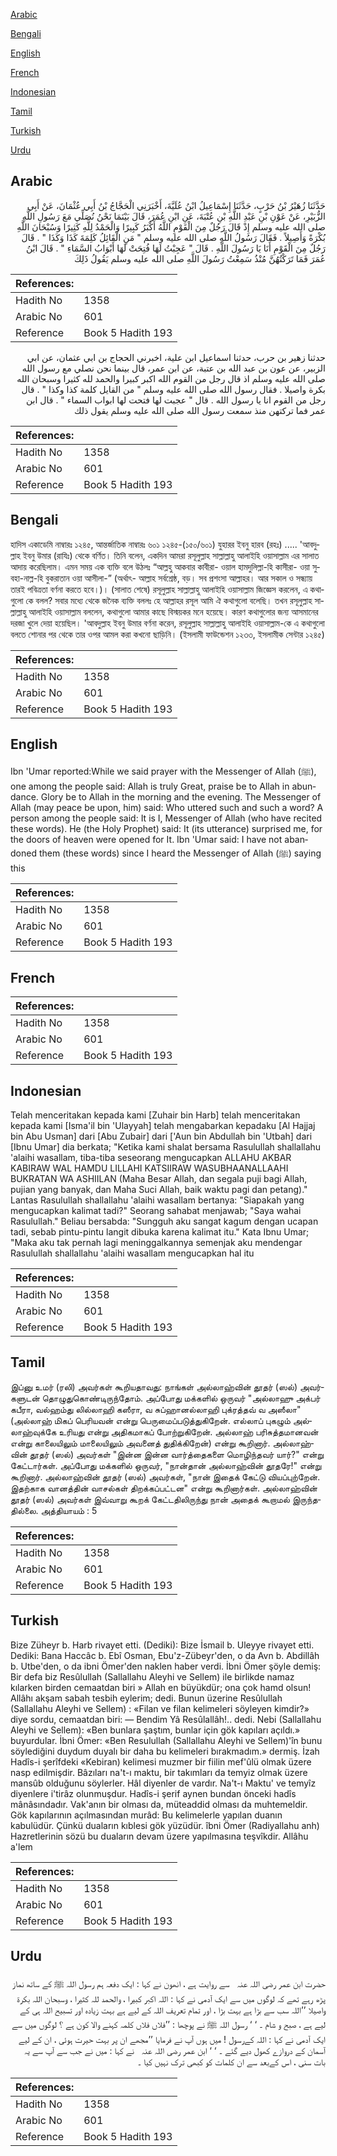 [Arabic](#arabic)

[Bengali](#bengali)

[English](#english)

[French](#french)

[Indonesian](#indonesian)

[Tamil](#tamil)

[Turkish](#turkish)

[Urdu](#urdu)

## Arabic


<div dir="rtl" lang="ar" style={{fontSize:'larger',backgroundColor:'#f8f9fa',padding:20}}>
حَدَّثَنَا زُهَيْرُ بْنُ حَرْبٍ، حَدَّثَنَا إِسْمَاعِيلُ ابْنُ عُلَيَّةَ، أَخْبَرَنِي الْحَجَّاجُ بْنُ أَبِي عُثْمَانَ، عَنْ أَبِي الزُّبَيْرِ، عَنْ عَوْنِ بْنِ عَبْدِ اللَّهِ بْنِ عُتْبَةَ، عَنِ ابْنِ عُمَرَ، قَالَ بَيْنَمَا نَحْنُ نُصَلِّي مَعَ رَسُولِ اللَّهِ صلى الله عليه وسلم إِذْ قَالَ رَجُلٌ مِنَ الْقَوْمِ اللَّهُ أَكْبَرُ كَبِيرًا وَالْحَمْدُ لِلَّهِ كَثِيرًا وَسُبْحَانَ اللَّهِ بُكْرَةً وَأَصِيلاً ‏.‏ فَقَالَ رَسُولُ اللَّهِ صلى الله عليه وسلم ‏"‏ مَنِ الْقَائِلُ كَلِمَةَ كَذَا وَكَذَا ‏"‏ ‏.‏ قَالَ رَجُلٌ مِنَ الْقَوْمِ أَنَا يَا رَسُولَ اللَّهِ ‏.‏ قَالَ ‏"‏ عَجِبْتُ لَهَا فُتِحَتْ لَهَا أَبْوَابُ السَّمَاءِ ‏"‏ ‏.‏ قَالَ ابْنُ عُمَرَ فَمَا تَرَكْتُهُنَّ مُنْذُ سَمِعْتُ رَسُولَ اللَّهِ صلى الله عليه وسلم يَقُولُ ذَلِكَ ‏
</div>
<div style={{backgroundColor:'#f8f9fa',padding:20, marginBottom: 10}}><table> <thead> <tr> <th>References:</th> <th></th> </tr> </thead> <tbody><tr><td>Hadith No</td><td>1358</td></tr><tr><td>Arabic No</td><td>601</td></tr><tr><td>Reference</td><td>Book 5 Hadith 193</td></tr></tbody></table></div>


<div dir="rtl" lang="ar" style={{fontSize:'larger',backgroundColor:'#f8f9fa',padding:20}}>
حدثنا زهير بن حرب، حدثنا اسماعيل ابن علية، اخبرني الحجاج بن ابي عثمان، عن ابي الزبير، عن عون بن عبد الله بن عتبة، عن ابن عمر، قال بينما نحن نصلي مع رسول الله صلى الله عليه وسلم اذ قال رجل من القوم الله اكبر كبيرا والحمد لله كثيرا وسبحان الله بكرة واصيلا . فقال رسول الله صلى الله عليه وسلم " من القايل كلمة كذا وكذا " . قال رجل من القوم انا يا رسول الله . قال " عجبت لها فتحت لها ابواب السماء " . قال ابن عمر فما تركتهن منذ سمعت رسول الله صلى الله عليه وسلم يقول ذلك
</div>
<div style={{backgroundColor:'#f8f9fa',padding:20, marginBottom: 10}}><table> <thead> <tr> <th>References:</th> <th></th> </tr> </thead> <tbody><tr><td>Hadith No</td><td>1358</td></tr><tr><td>Arabic No</td><td>601</td></tr><tr><td>Reference</td><td>Book 5 Hadith 193</td></tr></tbody></table></div>

## Bengali


<div dir="ltr" lang="bn" style={{fontSize:'larger',backgroundColor:'#f8f9fa',padding:20}}>
হাদিস একাডেমি নাম্বারঃ ১২৪৫, আন্তর্জাতিক নাম্বারঃ ৬০১ ১২৪৫-(১৫০/৬০১) যুহারর ইবনু হারব (রহঃ) ..... 'আবদুল্লাহ ইবনু উমার (রাযিঃ) থেকে বর্ণিত। তিনি বলেন, একদিন আমরা রসূলুল্লাহ সাল্লাল্লাহু আলাইহি ওয়াসাল্লাম এর সালাত আদায় করেছিলাম। এমন সময় এক ব্যক্তি বলে উঠলঃ “আল্লহু আকবার কাবীরা- ওয়াল হামদুলিল্লা-হি কাসীরা- ওয়া সুবহা-নাল্ল-হি বুকরাতান ওয়া আসীলা-” (অর্থাৎ- আল্লাহ সর্বশ্রেষ্ঠ, বড়। সব প্রশংসা আল্লাহর। আর সকাল ও সন্ধ্যায় তারই পবিত্রতা বর্ণনা করতে হবে।)। (সালাত শেষে) রসূলুল্লাহ সাল্লাল্লাহু আলাইহি ওয়াসাল্লাম জিজ্ঞেস করলেন, এ কথাগুলো কে বলল? সবার মধ্যে থেকে জনৈক ব্যক্তি বললঃ হে আল্লাহর রসূল আমি ঐ কথাগুলো বলেছি। তখন রসূলুল্লাহ সাল্লাল্লাহু আলাইহি ওয়াসাল্লাম বললেন, কথাগুলো আমার কাছে বিস্ময়কর মনে হয়েছে। কারণ কথাগুলোর জন্য আসমানের দরজা খুলে দেয়া হয়েছিল। 'আবদুল্লাহ ইবনু উমার বর্ণনা করেন, রসূলুল্লাহ সাল্লাল্লাহু আলাইহি ওয়াসাল্লাম-কে এ কথাগুলো বলতে শোনার পর থেকে তার ওপর আমল করা কখনো ছাড়িনি। (ইসলামী ফাউন্ডেশন ১২৩৩, ইসলামীক সেন্টার ১২৪৫)
</div>
<div style={{backgroundColor:'#f8f9fa',padding:20, marginBottom: 10}}><table> <thead> <tr> <th>References:</th> <th></th> </tr> </thead> <tbody><tr><td>Hadith No</td><td>1358</td></tr><tr><td>Arabic No</td><td>601</td></tr><tr><td>Reference</td><td>Book 5 Hadith 193</td></tr></tbody></table></div>

## English


<div dir="ltr" lang="en" style={{fontSize:'larger',backgroundColor:'#f8f9fa',padding:20}}>
Ibn 'Umar reported:While we said prayer with the Messenger of Allah (ﷺ), one among the people said: Allah is truly Great, praise be to Allah in abundance. Glory be to Allah in the morning and the evening. The Messenger of Allah (may peace be upon, him) said: Who uttered such and such a word? A person among the people said: It is I, Messenger of Allah (who have recited these words). He (the Holy Prophet) said: It (its utterance) surprised me, for the doors of heaven were opened for It. Ibn 'Umar said: I have not abandoned them (these words) since I heard the Messenger of Allah (ﷺ) saying this
</div>
<div style={{backgroundColor:'#f8f9fa',padding:20, marginBottom: 10}}><table> <thead> <tr> <th>References:</th> <th></th> </tr> </thead> <tbody><tr><td>Hadith No</td><td>1358</td></tr><tr><td>Arabic No</td><td>601</td></tr><tr><td>Reference</td><td>Book 5 Hadith 193</td></tr></tbody></table></div>

## French


<div dir="ltr" lang="fr" style={{fontSize:'larger',backgroundColor:'#f8f9fa',padding:20}}>

</div>
<div style={{backgroundColor:'#f8f9fa',padding:20, marginBottom: 10}}><table> <thead> <tr> <th>References:</th> <th></th> </tr> </thead> <tbody><tr><td>Hadith No</td><td>1358</td></tr><tr><td>Arabic No</td><td>601</td></tr><tr><td>Reference</td><td>Book 5 Hadith 193</td></tr></tbody></table></div>

## Indonesian


<div dir="ltr" lang="id" style={{fontSize:'larger',backgroundColor:'#f8f9fa',padding:20}}>
Telah menceritakan kepada kami [Zuhair bin Harb] telah menceritakan kepada kami [Isma'il bin 'Ulayyah] telah mengabarkan kepadaku [Al Hajjaj bin Abu Usman] dari [Abu Zubair] dari ['Aun bin Abdullah bin 'Utbah] dari [Ibnu Umar] dia berkata; "Ketika kami shalat bersama Rasulullah shallallahu 'alaihi wasallam, tiba-tiba seseorang mengucapkan ALLAHU AKBAR KABIRAW WAL HAMDU LILLAHI KATSIIRAW WASUBHAANALLAAHI BUKRATAN WA ASHIILAN (Maha Besar Allah, dan segala puji bagi Allah, pujian yang banyak, dan Maha Suci Allah, baik waktu pagi dan petang)." Lantas Rasulullah shallallahu 'alaihi wasallam bertanya: "Siapakah yang mengucapkan kalimat tadi?" Seorang sahabat menjawab; "Saya wahai Rasulullah." Beliau bersabda: "Sungguh aku sangat kagum dengan ucapan tadi, sebab pintu-pintu langit dibuka karena kalimat itu." Kata Ibnu Umar; "Maka aku tak pernah lagi meninggalkannya semenjak aku mendengar Rasulullah shallallahu 'alaihi wasallam mengucapkan hal itu
</div>
<div style={{backgroundColor:'#f8f9fa',padding:20, marginBottom: 10}}><table> <thead> <tr> <th>References:</th> <th></th> </tr> </thead> <tbody><tr><td>Hadith No</td><td>1358</td></tr><tr><td>Arabic No</td><td>601</td></tr><tr><td>Reference</td><td>Book 5 Hadith 193</td></tr></tbody></table></div>

## Tamil


<div dir="ltr" lang="ta" style={{fontSize:'larger',backgroundColor:'#f8f9fa',padding:20}}>
இப்னு உமர் (ரலி) அவர்கள் கூறியதாவது: நாங்கள் அல்லாஹ்வின் தூதர் (ஸல்) அவர்களுடன் தொழுதுகொண்டிருந்தோம். அப்போது மக்களில் ஒருவர் "அல்லாஹு அக்பர் கபீரா, வல்ஹம்து லில்லாஹி கஸீரா, வ சுப்ஹானல்லாஹி புக்ரத்தவ் வ அஸீலா" (அல்லாஹ் மிகப் பெரியவன் என்று பெருமைப்படுத்துகிறேன். எல்லாப் புகழும் அல்லாஹ்வுக்கே உரியது என்று அதிகமாகப் போற்றுகிறேன். அல்லாஹ் பரிசுத்தமானவன் என்று காலையிலும் மாலையிலும் அவனைத் துதிக்கிறேன்) என்று கூறினார். அல்லாஹ்வின் தூதர் (ஸல்) அவர்கள் "இன்ன இன்ன வார்த்தைகளை மொழிந்தவர் யார்?" என்று கேட்டார்கள். அப்போது மக்களில் ஒருவர், "நான்தான் அல்லாஹ்வின் தூதரே!" என்று கூறினார். அல்லாஹ்வின் தூதர் (ஸல்) அவர்கள், "நான் இதைக் கேட்டு வியப்புற்றேன். இதற்காக வானத்தின் வாசல்கள் திறக்கப்பட்டன" என்று கூறினார்கள். அல்லாஹ்வின் தூதர் (ஸல்) அவர்கள் இவ்வாறு கூறக் கேட்டதிலிருந்து நான் அதைக் கூறாமல் இருந்ததில்லை. அத்தியாயம் : 5
</div>
<div style={{backgroundColor:'#f8f9fa',padding:20, marginBottom: 10}}><table> <thead> <tr> <th>References:</th> <th></th> </tr> </thead> <tbody><tr><td>Hadith No</td><td>1358</td></tr><tr><td>Arabic No</td><td>601</td></tr><tr><td>Reference</td><td>Book 5 Hadith 193</td></tr></tbody></table></div>

## Turkish


<div dir="ltr" lang="tr" style={{fontSize:'larger',backgroundColor:'#f8f9fa',padding:20}}>
Bize Züheyr b. Harb rivayet etti. (Dediki): Bize İsmail b. Uleyye rivayet etti. Dediki: Bana Haccâc b. Ebî Osman, Ebu'z-Zübeyr'den, o da Avn b. Abdillâh b. Utbe'den, o da ibni Ömer'den naklen haber verdi. İbni Ömer şöyle demiş: Bir defa biz Resûlullah (Sallallahu Aleyhi ve Sellem) ile birlikde namaz kılarken birden cemaatdan biri » Allah en büyükdür; ona çok hamd olsun! Allâhı akşam sabah tesbih eylerim; dedi. Bunun üzerine Resûlullah (Sallallahu Aleyhi ve Sellem) : «Filan ve filan kelimeleri söyleyen kimdir?» diye sordu, cemaatdan biri: — Bendim Yâ Resûlallâh!.. dedi. Nebi (Sallallahu Aleyhi ve Sellem): «Ben bunlara şaştım, bunlar için gök kapıları açıldı.» buyurdular. İbni Ömer: «Ben Resulullah (Sallallahu Aleyhi ve Sellem)'în bunu söylediğini duydum duyalı bir daha bu kelimeleri bırakmadım.» dermiş. İzah Hadîs-i şerîfdeki «Kebiran) kelimesi muzmer bir fiilin mef'ûlü olmak üzere nasp edilmişdir. Bâzıları na't-ı maktu, bir takımları da temyiz olmak üzere mansûb olduğunu söylerler. Hâl diyenler de vardır. Na't-ı Maktu' ve temyîz diyenlere i'tirâz olunmuşdur. Hadîs-i şerif aynen bundan önceki hadîs mânâsındadır. Vak'anın bir olması da, müteaddid olması da muhtemeldir. Gök kapılarının açılmasından murâd: Bu kelimelerle yapılan duanın kabulüdür. Çünkü duaların kıblesi gök yüzüdür. îbni Ömer (Radiyallahu anh) Hazretlerinin sözü bu duaların devam üzere yapılmasına teşvîkdir. Allâhu a'lem
</div>
<div style={{backgroundColor:'#f8f9fa',padding:20, marginBottom: 10}}><table> <thead> <tr> <th>References:</th> <th></th> </tr> </thead> <tbody><tr><td>Hadith No</td><td>1358</td></tr><tr><td>Arabic No</td><td>601</td></tr><tr><td>Reference</td><td>Book 5 Hadith 193</td></tr></tbody></table></div>

## Urdu


<div dir="rtl" lang="ur" style={{fontSize:'larger',backgroundColor:'#f8f9fa',padding:20}}>
حضرت ابن عمر ‌رضی ‌اللہ ‌عنہ ‌ ‌ سے روایت ہے ، انھون نے کہا : ایک دفعہ ہم رسول اللہ ﷺ کے ساتھ نماز پڑھ رہے تھے کہ لوگوں میں سے ایک آدمی نے کہا : اللہ اکبر کبیرا ، والحمد للہ کثیرا ، وسبحان اللہ بکرۃ واصیلا ’’اللہ سب سے بڑا ہے بہت بڑا ، اور تمام تعریف اللہ کے لیے ہے بہت زیادہ اور تسبیح اللہ ہی کے لیے ہے ، صبح و شام ۔ ‘ ‘ رسول اللہ ﷺ نے پوچھا : ’’فلاں فلاں کلمہ کہنے والا کون ہے ؟ لوگوں میں سے ایک آدمی نے کہا : اللہ کےرسول ! میں ہوں آپ نے فرمایا ’’مجھے ان پر بہت حیرت ہوئی ، ان کے لیے آسمان کے دروازے کھول دیے گئے ۔ ‘ ‘ ابن عمر ‌رضی ‌اللہ ‌عنہ ‌ ‌ نے کہا : میں نے جب سے آپ سے یہ بات سنی ، اس کےبعد سے ان کلمات کو کبھی ترک نہیں کیا ۔
</div>
<div style={{backgroundColor:'#f8f9fa',padding:20, marginBottom: 10}}><table> <thead> <tr> <th>References:</th> <th></th> </tr> </thead> <tbody><tr><td>Hadith No</td><td>1358</td></tr><tr><td>Arabic No</td><td>601</td></tr><tr><td>Reference</td><td>Book 5 Hadith 193</td></tr></tbody></table></div>